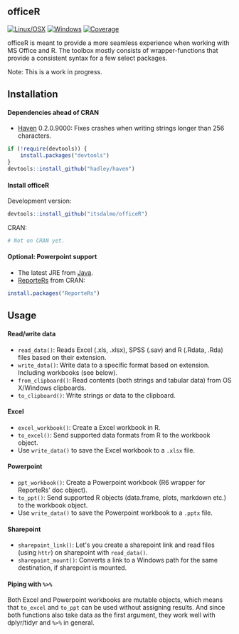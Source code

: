 <!-- README.md is generated from README.Rmd. Please edit that file -->
officeR
-------

[![Linux/OSX](https://travis-ci.org/itsdalmo/officeR.svg?branch=master)](https://travis-ci.org/itsdalmo/officeR) [![Windows](https://ci.appveyor.com/api/projects/status/github/itsdalmo/officeR?branch=master&svg=true)](https://ci.appveyor.com/project/itsdalmo/officeR) [![Coverage](http://codecov.io/github/itsdalmo/officeR/coverage.svg?branch=master)](http://codecov.io/github/itsdalmo/officeR?branch=master)

officeR is meant to provide a more seamless experience when working with MS Office and R. The toolbox mostly consists of wrapper-functions that provide a consistent syntax for a few select packages.

Note: This is a work in progress.

Installation
------------

#### Dependencies ahead of CRAN

-   [Haven](https://github.com/hadley/haven) 0.2.0.9000: Fixes crashes when writing strings longer than 256 characters.

``` r
if (!require(devtools)) {
    install.packages("devtools")
}
devtools::install_github("hadley/haven")
```

#### Install officeR

Development version:

``` r
devtools::install_github("itsdalmo/officeR")
```

CRAN:

``` r
# Not on CRAN yet.
```

#### Optional: Powerpoint support

-   The latest JRE from [Java](http://www.oracle.com/technetwork/java/javase/downloads/jre8-downloads-2133155.html).
-   [ReporteRs](https://github.com/davidgohel/ReporteRs) from CRAN:

``` r
install.packages("ReporteRs")
```

Usage
-----

#### Read/write data

-   `read_data()`: Reads Excel (.xls, .xlsx), SPSS (.sav) and R (.Rdata, .Rda) files based on their extension.
-   `write_data()`: Write data to a specific format based on extension. Including workbooks (see below).
-   `from_clipboard()`: Read contents (both strings and tabular data) from OS X/Windows clipboards.
-   `to_clipboard()`: Write strings or data to the clipboard.

#### Excel

-   `excel_workbook()`: Create a Excel workbook in R.
-   `to_excel()`: Send supported data formats from R to the workbook object.
-   Use `write_data()` to save the Excel workbook to a `.xlsx` file.

#### Powerpoint

-   `ppt_workbook()`: Create a Powerpoint workbook (R6 wrapper for ReporteRs' doc object).
-   `to_ppt()`: Send supported R objects (data.frame, plots, markdown etc.) to the workbook object.
-   Use `write_data()` to save the Powerpoint workbook to a `.pptx` file.

#### Sharepoint

-   `sharepoint_link()`: Let's you create a sharepoint link and read files (using `httr`) on sharepoint with `read_data()`.
-   `sharepoint_mount()`: Converts a link to a Windows path for the same destination, if sharepoint is mounted.

#### Piping with `%>%`

Both Excel and Powerpoint workbooks are mutable objects, which means that `to_excel` and `to_ppt` can be used without assigning results. And since both functions also take data as the first argument, they work well with dplyr/tidyr and `%>%` in general.

